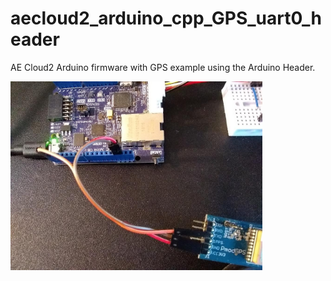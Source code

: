 # aecloud2_arduino_cpp_GPS_uart0_header
AE Cloud2 Arduino firmware with GPS example using the Arduino Header.

 <img src="board_setup.jpg" style="width:80%"> 